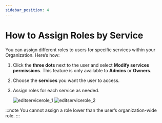 ```yaml
---
sidebar_position: 4
---
```


# How to Assign Roles by Service

You can assign different roles to users for specific services within your Organization. Here’s how:

1. Click the **three dots** next to the user and select **Modify services permissions**. This feature is only available to **Admins** or **Owners**.
2. Choose the **services** you want the user to access.
3. Assign roles for each service as needed.

   ![editservicerole_1](https://storage.travelgate.com/kbase/editservicerole_1.jpg)
   ![editservicerole_2](https://storage.travelgate.com/kbase/editservicerole_2.jpg)

:::note
You cannot assign a role lower than the user’s organization-wide role.
:::
